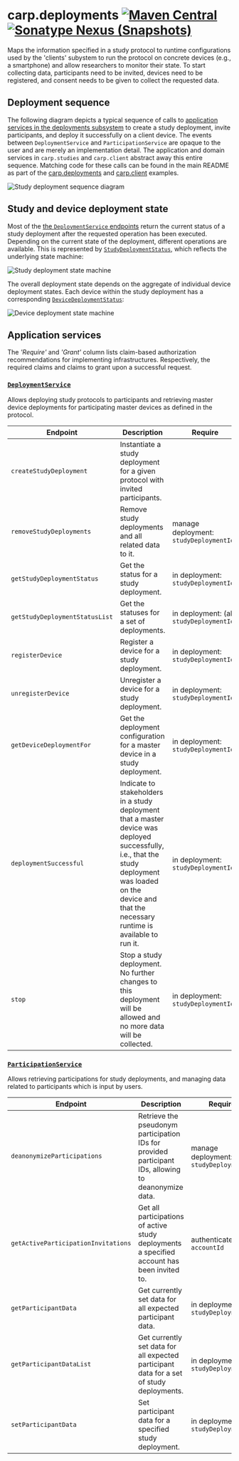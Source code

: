 # carp.deployments [![Maven Central](https://maven-badges.herokuapp.com/maven-central/dk.cachet.carp.deployments/carp.deployments.core/badge.svg?color=orange)](https://mvnrepository.com/artifact/dk.cachet.carp.deployments) [![Sonatype Nexus (Snapshots)](https://img.shields.io/nexus/s/dk.cachet.carp.deployments/carp.deployments.core?server=https%3A%2F%2Foss.sonatype.org)](https://oss.sonatype.org/content/repositories/snapshots/dk/cachet/carp/deployments/) 

Maps the information specified in a study protocol to runtime configurations used by the 'clients' subystem to run the protocol on concrete devices (e.g., a smartphone) and allow researchers to monitor their state.
To start collecting data, participants need to be invited, devices need to be registered, and consent needs to be given to collect the requested data.

## Deployment sequence

The following diagram depicts a typical sequence of calls to [application services in the deployments subsystem](#application-services) to create a study deployment, invite participants, and deploy it successfully on a client device.
The events between `DeploymentService` and `ParticipationService` are opaque to the user and are merely an implementation detail.
The application and domain services in `carp.studies` and `carp.client` abstract away this entire sequence.
Matching code for these calls can be found in the main README as part of the [carp.deployments](../README.md#example-deployments) and [carp.client](../README.md#example-client) examples.

![Study deployment sequence diagram](https://i.imgur.com/T9VjzQm.png)

## Study and device deployment state

Most of the [the `DeploymentService` endpoints](#application-services) return the current status of a study deployment after the requested operation has been executed.
Depending on the current state of the deployment, different operations are available.
This is represented by [`StudyDeploymentStatus`](../carp.deployments.core/src/commonMain/kotlin/dk/cachet/carp/deployments/application/StudyDeploymentStatus.kt), which reflects the underlying state machine:

![Study deployment state machine](https://i.imgur.com/HGpF8BI.png)

The overall deployment state depends on the aggregate of individual device deployment states.
Each device within the study deployment has a corresponding [`DeviceDeploymentStatus`](../carp.deployments.core/src/commonMain/kotlin/dk/cachet/carp/deployments/application/DeviceDeploymentStatus.kt):

![Device deployment state machine](https://i.imgur.com/Mkb78W4.png)

## Application services

The _'Require'_ and _'Grant'_ column lists claim-based authorization recommendations for implementing infrastructures.
Respectively, the required claims and claims to grant upon a successful request.

### [`DeploymentService`](../carp.deployments.core/src/commonMain/kotlin/dk/cachet/carp/deployments/application/DeploymentService.kt)

Allows deploying study protocols to participants and retrieving master device deployments for participating master devices as defined in the protocol.

| Endpoint | Description | Require | Grant |
| --- | --- | --- | --- |
| `createStudyDeployment` | Instantiate a study deployment for a given protocol with invited participants. | | manage deployment: `studyDeploymentId`, in deployment: `studyDeploymentId` |
| `removeStudyDeployments` | Remove study deployments and all related data to it. | manage deployment: `studyDeploymentId`| |
| `getStudyDeploymentStatus` | Get the status for a study deployment. | in deployment: `studyDeploymentId` | |
| `getStudyDeploymentStatusList` | Get the statuses for a set of deployments. | in deployment: (all) `studyDeploymentIds` | |
| `registerDevice` | Register a device for a study deployment. | in deployment: `studyDeploymentId` | |
| `unregisterDevice` | Unregister a device for a study deployment. | in deployment: `studyDeploymentId` | |
| `getDeviceDeploymentFor` | Get the deployment configuration for a master device in a study deployment. | in deployment: `studyDeploymentId` | |
| `deploymentSuccessful` | Indicate to stakeholders in a study deployment that a master device was deployed successfully, i.e., that the study deployment was loaded on the device and that the necessary runtime is available to run it. | in deployment: `studyDeploymentId` | |
| `stop` | Stop a study deployment. No further changes to this deployment will be allowed and no more data will be collected. | in deployment: `studyDeploymentId` | |

### [`ParticipationService`](../carp.deployments.core/src/commonMain/kotlin/dk/cachet/carp/deployments/application/ParticipationService.kt)

Allows retrieving participations for study deployments,
and managing data related to participants which is input by users.

| Endpoint | Description | Require | Grant |
| --- | --- | --- | --- |
| `deanonymizeParticipations` | Retrieve the pseudonym participation IDs for provided participant IDs, allowing to deanonymize data. | manage deployment: `studyDeploymentId` | |
| `getActiveParticipationInvitations` | Get all participations of active study deployments a specified account has been invited to. | authenticated: `accountId` | |
| `getParticipantData` | Get currently set data for all expected participant data. | in deployment: `studyDeploymentId` | |
| `getParticipantDataList` |  Get currently set data for all expected participant data for a set of study deployments. | in deployment: `studyDeploymentId` | |
| `setParticipantData` | Set participant data for a specified study deployment. | in deployment: `studyDeploymentId` | |
